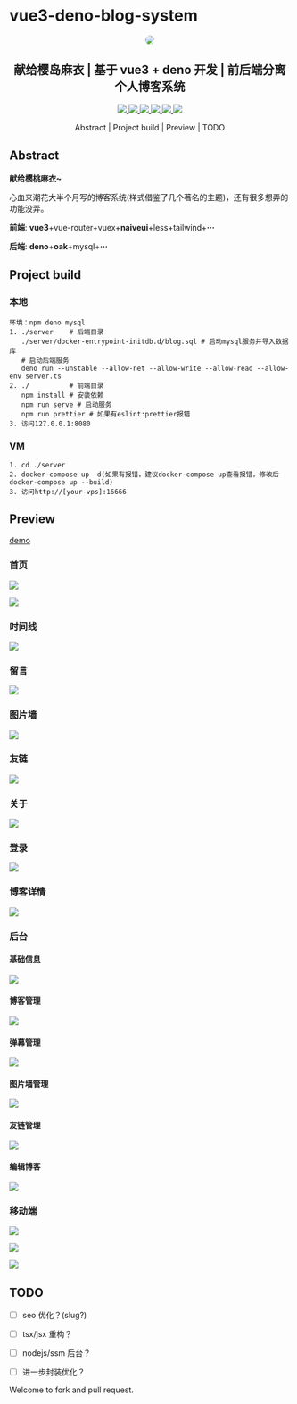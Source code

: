 # vue3-deno-blog-system

<p align=center>
  <a href="http://aurora20.nbsps.top:16666">
    <img src="./img/avatar-my1.png" style="border-radius: 50%">
  </a>
</p>

<h2 align=center>
   献给樱岛麻衣 | 基于 vue3 + deno 开发 | 前后端分离个人博客系统
</h2>
<p align="center">
   <a target="_blank" href="https://github.com/nbsps/vue3-naiveui-deno-blog-system">
      <img src="https://img.shields.io/badge/node-14.17.5-important"/>
      <img src="https://img.shields.io/badge/npm-6.14.14-important"/>
      <img src="https://img.shields.io/badge/vue-3.2.20-important"/>
      <img src="https://img.shields.io/badge/deno-1.15.3-important"/>
      <img src="https://img.shields.io/badge/oak-9.0.1-green"/>
      <img src="https://img.shields.io/badge/mysql-8.0.12-green"/>
   </a>
</p>


<p align="center"> 
    <a href="#Abstract" style="text-decoration: none;">Abstract</a> | 
   <a href="#Project build" style="text-decoration: none;">Project build</a> | 
   <a href="#Preview" style="text-decoration: none;">Preview</a> | 
   <a href="#TODO" style="text-decoration: none;">TODO</a>
</p>

## Abstract

**献给樱桃麻衣~**

心血来潮花大半个月写的博客系统(样式借鉴了几个著名的主题)，还有很多想弄的功能没弄。

**前端**: **vue3**+vue-router+vuex+**naiveui**+less+tailwind+**···**

**后端**: **deno**+**oak**+mysql+**···**

## Project build

### 本地

```
环境：npm deno mysql
1. ./server    # 后端目录
   ./server/docker-entrypoint-initdb.d/blog.sql # 启动mysql服务并导入数据库
   # 启动后端服务
   deno run --unstable --allow-net --allow-write --allow-read --allow-env server.ts
2. ./          # 前端目录
   npm install # 安装依赖
   npm run serve # 启动服务
   npm run prettier # 如果有eslint:prettier报错
3. 访问127.0.0.1:8080
```

### VM

```
1. cd ./server
2. docker-compose up -d(如果有报错，建议docker-compose up查看报错，修改后docker-compose up --build)
3. 访问http://[your-vps]:16666
```

## Preview

[demo](http://aurora20.nbsps.top:16666/)

### 首页

![](./img/home.png)

![](./img/home1.png)

### 时间线

![](./img/timeline.png)

### 留言

![](./img/barrage.png)

### 图片墙

![](./img/photo.png)

### 友链

![](./img/links.png)

### 关于

![](./img/about.png)

### 登录

![](./img/login.png)

### 博客详情

![](./img/blog.png)

### 后台

#### 基础信息

![](./img/baseinfo.png)

#### 博客管理

![](./img/blogs.png)

#### 弹幕管理

![](./img/barrages.png)

#### 图片墙管理

![](./img/photos.png)

#### 友链管理

![](./img/cmslinks.png)

#### 编辑博客

![](./img/cmsblog.png)

### 移动端

![](./img/mobile1.png)

![](./img/mobile2.png)

![](./img/mobile3.png)

## TODO

- [ ] seo 优化？(slug?)

- [ ] tsx/jsx 重构？

- [ ] nodejs/ssm 后台？

- [ ] 进一步封装优化？

Welcome to fork and pull request.
